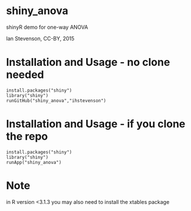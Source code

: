 # shiny_anova
shinyR demo for one-way ANOVA

Ian Stevenson, CC-BY, 2015

# Installation and Usage - no clone needed
    install.packages("shiny")
    library("shiny")
    runGitHub("shiny_anova","ihstevenson")

# Installation and Usage - if you clone the repo
    install.packages("shiny")
    library("shiny")
    runApp("shiny_anova")

# Note
in R version <3.1.3 you may also need to install the xtables package

